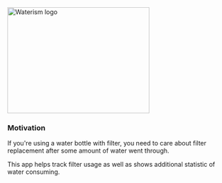 <img src="https://i.ibb.co/34yVvTb/waterism-low-resolution-color-logo.webp" alt="Waterism logo" border="0" width="320" height="240">

### Motivation

If you're using a water bottle with filter, you need to care about filter replacement after some amount of water went through.<br/>

This app helps track filter usage as well as shows additional statistic of water consuming.
